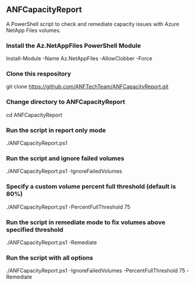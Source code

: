 ## ANFCapacityReport
A PowerShell script to check and remediate capacity issues with Azure NetApp Files volumes.

### Install the Az.NetAppFiles PowerShell Module
Install-Module -Name Az.NetAppFiles -AllowClobber -Force

### Clone this respository
git clone https://github.com/ANFTechTeam/ANFCapacityReport.git

### Change directory to ANFCapacityReport
cd ANFCapacityReport

### Run the script in report only mode
./ANFCapacityReport.ps1

### Run the script and ignore failed volumes
./ANFCapacityReport.ps1 -IgnoreFailedVolumes

### Specify a custom volume percent full threshold (default is 80%)
./ANFCapacityReport.ps1 -PercentFullThreshold 75

### Run the script in remediate mode to fix volumes above specified threshold
./ANFCapacityReport.ps1 -Remediate

### Run the script with all options
./ANFCapacityReport.ps1 -IgnoreFailedVolumes -PercentFullThreshold 75 -Remediate
